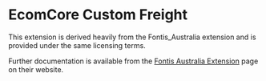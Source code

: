 EcomCore Custom Freight 
==========================

This extension is derived heavily from the Fontis_Australia extension and is provided under the same licensing terms.

Further documentation is available from the [Fontis Australia Extension](http://www.fontis.com.au/magento/extensions/australia) page on their website.
